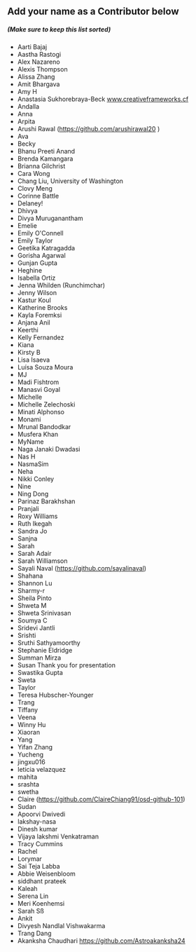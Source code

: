 ## Add your name as a Contributor below

##### (Make sure to keep this list sorted)

- Aarti Bajaj
- Aastha Rastogi
- Alex Nazareno
- Alexis Thompson
- Alissa Zhang
- Amit Bhargava
- Amy H
- Anastasia Sukhorebraya-Beck www.creativeframeworks.cf
- Andalla
- Anna
- Arpita
- Arushi Rawal (https://github.com/arushirawal20 )
- Ava
- Becky
- Bhanu Preeti Anand
- Brenda Kamangara
- Brianna Gilchrist
- Cara Wong
- Chang Liu, University of Washington
- Clovy Meng
- Corinne Battle
- Delaney!
- Dhivya
- Divya Muruganantham
- Emelie
- Emily O'Connell
- Emily Taylor
- Geetika Katragadda
- Gorisha Agarwal
- Gunjan Gupta
- Heghine
- Isabella Ortiz
- Jenna Whilden (Runchimchar)
- Jenny Wilson
- Kastur Koul
- Katherine Brooks
- Kayla Foremksi
- Anjana Anil
- Keerthi
- Kelly Fernandez
- Kiana
- Kirsty B
- Lisa Isaeva
- Luísa Souza Moura
- MJ
- Madi Fishtrom
- Manasvi Goyal 
- Michelle
- Michelle Zelechoski
- Minati Alphonso
- Monami
- Mrunal Bandodkar
- Musfera Khan
- MyName
- Naga Janaki Dwadasi
- Nas H
- NasmaSim
- Neha
- Nikki Conley
- Nine
- Ning Dong
- Parinaz Barakhshan
- Pranjali
- Roxy Williams
- Ruth Ikegah
- Sandra Jo
- Sanjna
- Sarah
- Sarah Adair
- Sarah Williamson
- Sayali Naval (https://github.com/sayalinaval)
- Shahana
- Shannon Lu
- Sharmy-r
- Sheila Pinto
- Shweta M
- Shweta Srinivasan
- Soumya C
- Sridevi Jantli
- Srishti
- Sruthi Sathyamoorthy
- Stephanie Eldridge
- Summan Mirza
- Susan Thank you for presentation
- Swastika Gupta
- Sweta
- Taylor
- Teresa Hubscher-Younger
- Trang
- Tiffany
- Veena
- Winny Hu
- Xiaoran
- Yang
- Yifan Zhang
- Yucheng
- jingxu016
- leticia velazquez
- mahita
- srashta
- swetha
- Claire (https://github.com/ClaireChiang91/osd-github-101)
- Sudan
- Apoorvi Dwivedi
- lakshay-nasa
- Dinesh kumar 
- Vijaya lakshmi Venkatraman
- Tracy Cummins
- Rachel
- Lorymar
- Sai Teja Labba
- Abbie Weisenbloom
- siddhant prateek
- Kaleah
- Serena Lin
- Meri Koenhemsi
- Sarah Sß
- Ankit
- Divyesh Nandlal Vishwakarma
- Trang Dang
- Akanksha Chaudhari https://github.com/Astroakanksha24
